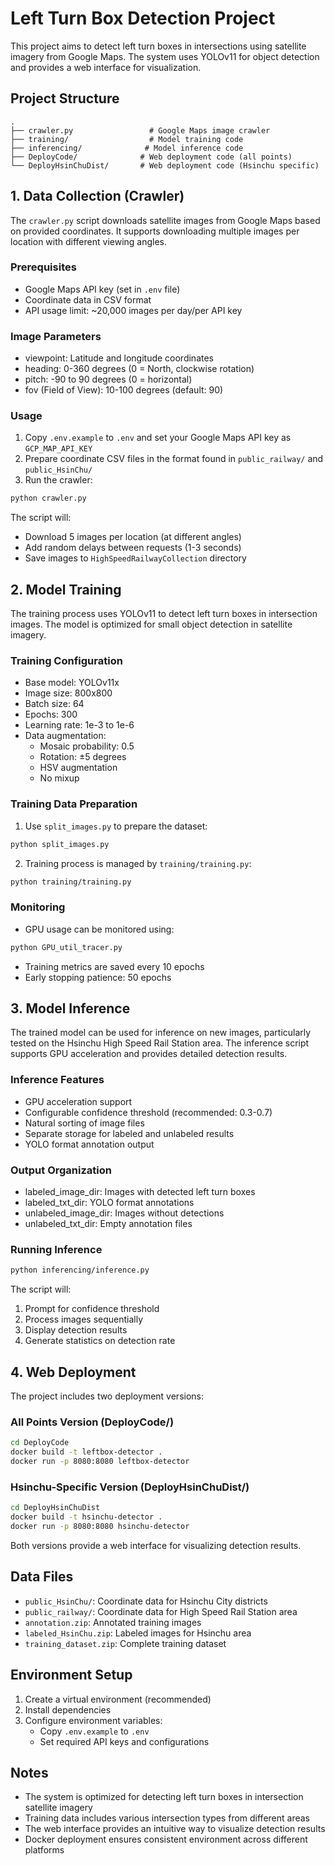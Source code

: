 # Left Turn Box Detection Project

This project aims to detect left turn boxes in intersections using satellite imagery from Google Maps. The system uses YOLOv11 for object detection and provides a web interface for visualization.

## Project Structure

```
.
├── crawler.py                 # Google Maps image crawler
├── training/                  # Model training code
├── inferencing/              # Model inference code
├── DeployCode/              # Web deployment code (all points)
└── DeployHsinChuDist/       # Web deployment code (Hsinchu specific)
```

## 1. Data Collection (Crawler)

The `crawler.py` script downloads satellite images from Google Maps based on provided coordinates. It supports downloading multiple images per location with different viewing angles.

### Prerequisites
- Google Maps API key (set in `.env` file)
- Coordinate data in CSV format
- API usage limit: ~20,000 images per day/per API key

### Image Parameters
- viewpoint: Latitude and longitude coordinates
- heading: 0-360 degrees (0 = North, clockwise rotation)
- pitch: -90 to 90 degrees (0 = horizontal)
- fov (Field of View): 10-100 degrees (default: 90)

### Usage
1. Copy `.env.example` to `.env` and set your Google Maps API key as `GCP_MAP_API_KEY`
2. Prepare coordinate CSV files in the format found in `public_railway/` and `public_HsinChu/`
3. Run the crawler:
```bash
python crawler.py
```

The script will:
- Download 5 images per location (at different angles)
- Add random delays between requests (1-3 seconds)
- Save images to `HighSpeedRailwayCollection` directory

## 2. Model Training

The training process uses YOLOv11 to detect left turn boxes in intersection images. The model is optimized for small object detection in satellite imagery.

### Training Configuration
- Base model: YOLOv11x
- Image size: 800x800
- Batch size: 64
- Epochs: 300
- Learning rate: 1e-3 to 1e-6
- Data augmentation:
  - Mosaic probability: 0.5
  - Rotation: ±5 degrees
  - HSV augmentation
  - No mixup

### Training Data Preparation
1. Use `split_images.py` to prepare the dataset:
```bash
python split_images.py
```

2. Training process is managed by `training/training.py`:
```bash
python training/training.py
```

### Monitoring
- GPU usage can be monitored using:
```bash
python GPU_util_tracer.py
```
- Training metrics are saved every 10 epochs
- Early stopping patience: 50 epochs

## 3. Model Inference

The trained model can be used for inference on new images, particularly tested on the Hsinchu High Speed Rail Station area. The inference script supports GPU acceleration and provides detailed detection results.

### Inference Features
- GPU acceleration support
- Configurable confidence threshold (recommended: 0.3-0.7)
- Natural sorting of image files
- Separate storage for labeled and unlabeled results
- YOLO format annotation output

### Output Organization
- labeled_image_dir: Images with detected left turn boxes
- labeled_txt_dir: YOLO format annotations
- unlabeled_image_dir: Images without detections
- unlabeled_txt_dir: Empty annotation files

### Running Inference
```bash
python inferencing/inference.py
```

The script will:
1. Prompt for confidence threshold
2. Process images sequentially
3. Display detection results
4. Generate statistics on detection rate

## 4. Web Deployment

The project includes two deployment versions:

### All Points Version (DeployCode/)
```bash
cd DeployCode
docker build -t leftbox-detector .
docker run -p 8080:8080 leftbox-detector
```

### Hsinchu-Specific Version (DeployHsinChuDist/)
```bash
cd DeployHsinChuDist
docker build -t hsinchu-detector .
docker run -p 8080:8080 hsinchu-detector
```

Both versions provide a web interface for visualizing detection results.

## Data Files

- `public_HsinChu/`: Coordinate data for Hsinchu City districts
- `public_railway/`: Coordinate data for High Speed Rail Station area
- `annotation.zip`: Annotated training images
- `labeled_HsinChu.zip`: Labeled images for Hsinchu area
- `training_dataset.zip`: Complete training dataset

## Environment Setup

1. Create a virtual environment (recommended)
2. Install dependencies
3. Configure environment variables:
   - Copy `.env.example` to `.env`
   - Set required API keys and configurations

## Notes

- The system is optimized for detecting left turn boxes in intersection satellite imagery
- Training data includes various intersection types from different areas
- The web interface provides an intuitive way to visualize detection results
- Docker deployment ensures consistent environment across different platforms
